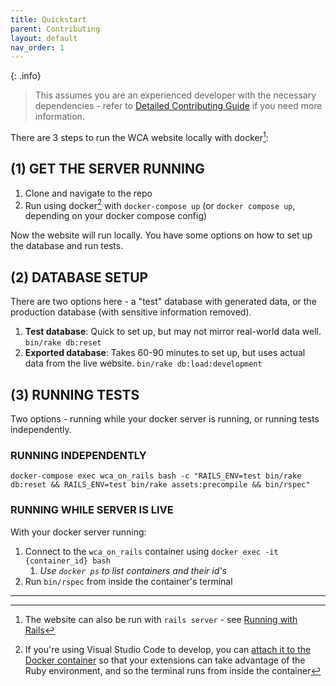 ```yaml
---
title: Quickstart
parent: Contributing
layout: default
nav_order: 1
---
```


{: .info}
> This assumes you are an experienced developer with the necessary dependencies - refer to [Detailed Contributing Guide](./detailed_contributing_guide) if you need more information.

There are 3 steps to run the WCA website locally with docker[^1]:

## (1) GET THE SERVER RUNNING
1. Clone and navigate to the repo
2. Run using docker[^2] with `docker-compose up` (or `docker compose up`, depending on your docker compose config)

Now the website will run locally. You have some options on how to set up the database and run tests.

## (2) DATABASE SETUP
There are two options here - a "test" database with generated data, or the production database (with sensitive information removed).
1. **Test database**: Quick to set up, but may not mirror real-world data well. `bin/rake db:reset`
2. **Exported database**: Takes 60-90 minutes to set up, but uses actual data from the live website. `bin/rake db:load:development`

## (3) RUNNING TESTS
Two options - running while your docker server is running, or running tests independently. 

### **RUNNING INDEPENDENTLY**
```
docker-compose exec wca_on_rails bash -c "RAILS_ENV=test bin/rake db:reset && RAILS_ENV=test bin/rake assets:precompile && bin/rspec"
```

### **RUNNING WHILE SERVER IS LIVE**
With your docker server running:
1. Connect to the `wca_on_rails` container using `docker exec -it {container_id} bash`
    1. _Use `docker ps` to list containers and their id's_
2. Run `bin/rspec` from inside the container's terminal

----

[^1]: The website can also be run with `rails server` - see [Running with Rails](/guides/running_with_rails)
[^2]: If you're using Visual Studio Code to develop, you can [attach it to the Docker container](https://code.visualstudio.com/docs/remote/containers) so that your extensions can take advantage of the Ruby environment, and so the terminal runs from inside the container
